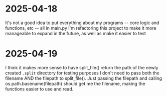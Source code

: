 # 2025-04-18
It's not a good idea to put everything about my programs -- core logic and functions, etc -- all in main.py
I'm refactoring this project to make it more manageable to expand in the future, as well as make it easier to test

# 2025-04-19
I think it makes more sense to have split_file() return the path of the newly created `.split` directory for testing purposes
I don't need to pass both the filename AND the filepath to split_file(). Just passing the filepath and calling os.path.basename(filepath)
should get me the filename, making the functions easier to use and read.
